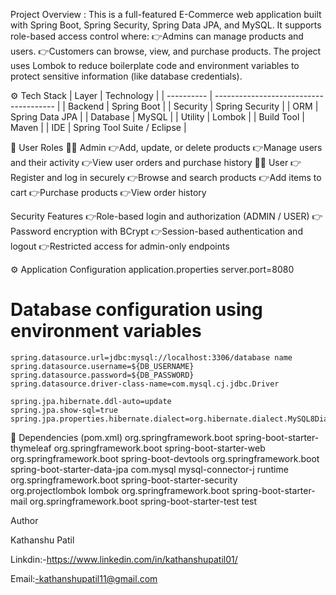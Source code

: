 Project Overview :
This is a full-featured E-Commerce web application built with Spring Boot, Spring Security, Spring Data JPA, and MySQL.
It supports role-based access control where:
👉Admins can manage products and users.
👉Customers can browse, view, and purchase products.
The project uses Lombok to reduce boilerplate code and environment variables to protect sensitive information (like database credentials).

⚙️ Tech Stack
| Layer      | Technology                             |
| ---------- | -------------------------------------- |
| Backend    | Spring Boot                            |
| Security   | Spring Security                        |
| ORM        | Spring Data JPA                        |
| Database   | MySQL                                  |
| Utility    | Lombok                                 |
| Build Tool | Maven                                  |
| IDE        | Spring Tool Suite / Eclipse            |	

👤 User Roles
🧑‍💼 Admin
👉Add, update, or delete products
👉Manage users and their activity
👉View user orders and purchase history
🧑‍💻 User
👉Register and log in securely
👉Browse and search products
👉Add items to cart
👉Purchase products
👉View order history

Security Features
👉Role-based login and authorization (ADMIN / USER)
👉Password encryption with BCrypt
👉Session-based authentication and logout
👉Restricted access for admin-only endpoints

⚙️ Application Configuration
application.properties
server.port=8080

# Database configuration using environment variables
	spring.datasource.url=jdbc:mysql://localhost:3306/database name
	spring.datasource.username=${DB_USERNAME}
	spring.datasource.password=${DB_PASSWORD}
	spring.datasource.driver-class-name=com.mysql.cj.jdbc.Driver

	spring.jpa.hibernate.ddl-auto=update
	spring.jpa.show-sql=true
	spring.jpa.properties.hibernate.dialect=org.hibernate.dialect.MySQL8Dialect

🧩 Dependencies (pom.xml)
	<dependencies>
  	<dependency>
			<groupId>org.springframework.boot</groupId>
			<artifactId>spring-boot-starter-thymeleaf</artifactId>
		</dependency>
		<dependency>
			<groupId>org.springframework.boot</groupId>
			<artifactId>spring-boot-starter-web</artifactId>
		</dependency>	
<dependency>
        <groupId>org.springframework.boot</groupId>
        <artifactId>spring-boot-devtools</artifactId>
  </dependency> 
   <dependency>
      <groupId>org.springframework.boot</groupId>
      <artifactId>spring-boot-starter-data-jpa</artifactId>
    </dependency>
  <dependency>
      <groupId>com.mysql</groupId>
      <artifactId>mysql-connector-j</artifactId>
      <scope>runtime</scope>
    </dependency>
  <dependency>
      <groupId>org.springframework.boot</groupId>
      <artifactId>spring-boot-starter-security</artifactId>
    </dependency>  
<dependency>
    <groupId>org.projectlombok</groupId>
    <artifactId>lombok</artifactId>
</dependency>
   <dependency>
    <groupId>org.springframework.boot</groupId>
    <artifactId>spring-boot-starter-mail</artifactId>
</dependency>
<dependency>
			<groupId>org.springframework.boot</groupId>
			<artifactId>spring-boot-starter-test</artifactId>
			<scope>test</scope>
		</dependency>
  </dependencies>



    
Author

Kathanshu Patil

Linkdin:-https://www.linkedin.com/in/kathanshupatil01/

Email:-kathanshupatil11@gmail.com

